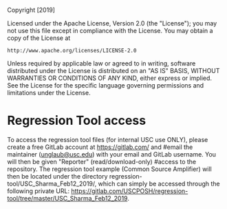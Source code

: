 Copyright [2019]

Licensed under the Apache License, Version 2.0 (the "License");
you may not use this file except in compliance with the License.
You may obtain a copy of the License at

    http://www.apache.org/licenses/LICENSE-2.0

Unless required by applicable law or agreed to in writing, software
distributed under the License is distributed on an "AS IS" BASIS,
WITHOUT WARRANTIES OR CONDITIONS OF ANY KIND, either express or implied.
See the License for the specific language governing permissions and
limitations under the License.

# Regression Tool access

To access the regression tool files (for internal USC use ONLY), please create a free GitLab account at <https://gitlab.com/> and 
#email the maintainer (unglaub@usc.edu) with your email and GitLab username. You will then be given "Reporter" (read/download-only) 
#access to the repository. The regression tool example (Common Source Amplifier) will then be located under the directory 
regression-tool/USC_Sharma_Feb12_2019/, which can simply be accessed through the following private URL: 
<https://gitlab.com/USCPOSH/regression-tool/tree/master/USC_Sharma_Feb12_2019>.
